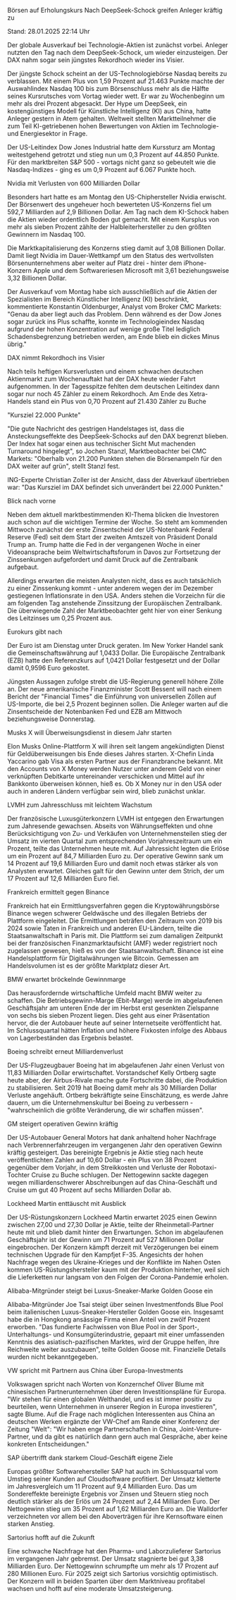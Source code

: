 
Börsen auf Erholungskurs
Nach DeepSeek-Schock greifen Anleger kräftig zu


Stand: 28.01.2025 22:14 Uhr


Der globale Ausverkauf bei Technologie-Aktien ist zunächst vorbei. Anleger nutzten den Tag nach dem DeepSeek-Schock, um wieder einzusteigen. Der DAX nahm sogar sein jüngstes Rekordhoch wieder ins Visier.



Der jüngste Schock scheint an der US-Technologiebörse Nasdaq bereits zu verblassen. Mit einem Plus von 1,59 Prozent auf 21.463 Punkte machte der Auswahlindex Nasdaq 100 bis zum Börsenschluss mehr als die Hälfte seines Kursrutsches vom Vortag wieder wett. Er war zu Wochenbeginn um mehr als drei Prozent abgesackt. Der Hype um DeepSeek, ein kostengünstiges Modell für Künstliche Intelligenz (KI) aus China, hatte Anleger gestern in Atem gehalten. Weltweit stellten Marktteilnehmer die zum Teil KI-getriebenen hohen Bewertungen von Aktien im Technologie- und Energiesektor in Frage.


Der US-Leitindex Dow Jones Industrial hatte dem Kurssturz am Montag weitestgehend getrotzt und stieg nun um 0,3 Prozent auf 44.850 Punkte. Für den marktbreiten S&P 500 - vortags nicht ganz so gebeutelt wie die Nasdaq-Indizes - ging es um 0,9 Prozent auf 6.067 Punkte hoch.

Nvidia mit Verlusten von 600 Milliarden Dollar


Besonders hart hatte es am Montag den US-Chiphersteller Nvidia erwischt. Der Börsenwert des ungeheuer hoch bewerteten US-Konzerns fiel um 592,7 Milliarden auf 2,9 Billionen Dollar. Am Tag nach dem KI-Schock haben die Aktien wieder ordentlich Boden gut gemacht. Mit einem Kursplus von mehr als sieben Prozent zählte der Halbleiterhersteller zu den größten Gewinnern im Nasdaq 100.


Die Marktkapitalisierung des Konzerns stieg damit auf 3,08 Billionen Dollar. Damit liegt Nvidia im Dauer-Wettkampf um den Status des wertvollsten Börsenunternehmens aber weiter auf Platz drei - hinter dem iPhone-Konzern Apple und dem Softwareriesen Microsoft mit 3,61 beziehungsweise 3,32 Billionen Dollar.


Der Ausverkauf vom Montag habe sich ausschließlich auf die Aktien der Spezialisten im Bereich Künstlicher Intelligenz (KI) beschränkt, kommentierte Konstantin Oldenburger, Analyst vom Broker CMC Markets: "Genau da aber liegt auch das Problem. Denn während es der Dow Jones sogar zurück ins Plus schaffte, konnte im Technologieindex Nasdaq aufgrund der hohen Konzentration auf wenige große Titel lediglich Schadensbegrenzung betrieben werden, am Ende blieb ein dickes Minus übrig."



DAX nimmt Rekordhoch ins Visier


Nach teils heftigen Kursverlusten und einem schwachen deutschen Aktienmarkt zum Wochenauftakt hat der DAX heute wieder Fahrt aufgenommen. In der Tagesspitze fehlten dem deutschen Leitindex dann sogar nur noch 45 Zähler zu einem Rekordhoch. Am Ende des Xetra-Handels stand ein Plus von 0,70 Prozent auf 21.430 Zähler zu Buche

"Kursziel 22.000 Punkte"


"Die gute Nachricht des gestrigen Handelstages ist, dass die Ansteckungseffekte des DeepSeek-Schocks auf den DAX begrenzt blieben. Der Index hat sogar einen aus technischer Sicht Mut machenden Turnaround hingelegt", so Jochen Stanzl, Marktbeobachter bei CMC Markets: "Oberhalb von 21.200 Punkten stehen die Börsenampeln für den DAX weiter auf grün", stellt Stanzl fest.


ING-Experte Christian Zoller ist der Ansicht, dass der Abverkauf übertrieben war: "Das Kursziel im DAX befindet sich unverändert bei 22.000 Punkten."

Blick nach vorne


Neben dem aktuell marktbestimmenden KI-Thema blicken die Investoren auch schon auf die wichtigen Termine der Woche. So steht am kommenden Mittwoch zunächst der erste Zinsentscheid der US-Notenbank Federal Reserve (Fed) seit dem Start der zweiten Amtszeit von Präsident Donald Trump an. Trump hatte die Fed in der vergangenen Woche in einer Videoansprache beim Weltwirtschaftsforum in Davos zur Fortsetzung der Zinssenkungen aufgefordert und damit Druck auf die Zentralbank aufgebaut.


Allerdings erwarten die meisten Analysten nicht, dass es auch tatsächlich zu einer Zinssenkung kommt - unter anderem wegen der im Dezember gestiegenen Inflationsrate in den USA. Anders stehen die Vorzeichn für die am folgenden Tag anstehende Zinssitzung der Europäischen Zentralbank. Die überwiegende Zahl der Marktbeobachter geht hier von einer Senkung des Leitzinses um 0,25 Prozent aus.

Eurokurs gibt nach


Der Euro ist am Dienstag unter Druck geraten. Im New Yorker Handel sank die Gemeinschaftswährung auf 1,0433 Dollar. Die Europäische Zentralbank (EZB) hatte den Referenzkurs auf 1,0421 Dollar festgesetzt und der Dollar damit 0,9596 Euro gekostet.


Jüngsten Aussagen zufolge strebt die US-Regierung generell höhere Zölle an. Der neue amerikanische Finanzminister Scott Bessent will nach einem Bericht der "Financial Times" die Einführung von universellen Zöllen auf US-Importe, die bei 2,5 Prozent beginnen sollen. Die Anleger warten auf die Zinsentscheide der Notenbanken Fed und EZB am Mittwoch beziehungsweise Donnerstag.

Musks X will Überweisungsdienst in diesem Jahr starten


Elon Musks Online-Plattform X will ihren seit langem angekündigten Dienst für Geldüberweisungen bis Ende dieses Jahres starten. X-Chefin Linda Yaccarino gab Visa als ersten Partner aus der Finanzbranche bekannt. Mit den Accounts von X Money werden Nutzer unter anderem Geld von einer verknüpften Debitkarte untereinander verschicken und Mittel auf ihr Bankkonto überweisen können, hieß es. Ob X Money nur in den USA oder auch in anderen Ländern verfügbar sein wird, blieb zunächst unklar.

LVMH zum Jahresschluss mit leichtem Wachstum


Der französische Luxusgüterkonzern LVMH ist entgegen den Erwartungen zum Jahresende gewachsen. Abseits von Währungseffekten und ohne Berücksichtigung von Zu- und Verkäufen von Unternehmensteilen stieg der Umsatz im vierten Quartal zum entsprechenden Vorjahreszeitraum um ein Prozent, teilte das Unternehmen heute mit. Auf Jahressicht legten die Erlöse um ein Prozent auf 84,7 Milliarden Euro zu. Der operative Gewinn sank um 14 Prozent auf 19,6 Milliarden Euro und damit noch etwas stärker als von Analysten erwartet. Gleiches galt für den Gewinn unter dem Strich, der um 17 Prozent auf 12,6 Milliarden Euro fiel.

Frankreich ermittelt gegen Binance


Frankreich hat ein Ermittlungsverfahren gegen die Kryptowährungsbörse Binance wegen schwerer Geldwäsche und des illegalen Betriebs der Plattform eingeleitet. Die Ermittlungen beträfen den Zeitraum von 2019 bis 2024 sowie Taten in Frankreich und anderen EU-Ländern, teilte die Staatsanwaltschaft in Paris mit. Die Plattform sei zum damaligen Zeitpunkt bei der französischen Finanzmarktaufsicht (AMF) weder registriert noch zugelassen gewesen, hieß es von der Staatsanwaltschaft. Binance ist eine Handelsplattform für Digitalwährungen wie Bitcoin. Gemessen am Handelsvolumen ist es der größte Marktplatz dieser Art.

BMW erwartet bröckelnde Gewinnmarge


Das herausfordernde wirtschaftliche Umfeld macht BMW weiter zu schaffen. Die Betriebsgewinn-Marge (Ebit-Marge) werde im abgelaufenen Geschäftsjahr am unteren Ende der im Herbst erst gesenkten Zielspanne von sechs bis sieben Prozent liegen. Dies geht aus einer Präsentation hervor, die der Autobauer heute auf seiner Internetseite veröffentlicht hat. Im Schlussquartal hätten Inflation und höhere Fixkosten infolge des Abbaus von Lagerbeständen das Ergebnis belastet.

Boeing schreibt erneut Milliardenverlust


Der US-Flugzeugbauer Boeing hat im abgelaufenen Jahr einen Verlust von 11,83 Milliarden Dollar erwirtschaftet. Vorstandschef Kelly Ortberg sagte heute aber, der Airbus-Rivale mache gute Fortschritte dabei, die Produktion zu stabilisieren. Seit 2019 hat Boeing damit mehr als 30 Milliarden Dollar Verluste angehäuft. Ortberg bekräftigte seine Einschätzung, es werde Jahre dauern, um die Unternehmenskultur bei Boeing zu verbessern - "wahrscheinlich die größte Veränderung, die wir schaffen müssen".

GM steigert operativen Gewinn kräftig


Der US-Autobauer General Motors hat dank anhaltend hoher Nachfrage nach Verbrennerfahrzeugen im vergangenen Jahr den operativen Gewinn kräftig gesteigert. Das bereinigte Ergebnis je Aktie stieg nach heute veröffentlichten Zahlen auf 10,60 Dollar - ein Plus von 38 Prozent gegenüber dem Vorjahr, in dem Streikkosten und Verluste der Robotaxi-Tochter Cruise zu Buche schlugen. Der Nettogewinn sackte dagegen wegen milliardenschwerer Abschreibungen auf das China-Geschäft und Cruise um gut 40 Prozent auf sechs Milliarden Dollar ab.

Lockheed Martin enttäuscht mit Ausblick


Der US-Rüstungskonzern Lockheed Martin erwartet 2025 einen Gewinn zwischen 27,00 und 27,30 Dollar je Aktie, teilte der Rheinmetall-Partner heute mit und blieb damit hinter den Erwartungen. Schon im abgelaufenen Geschäftsjahr ist der Gewinn um 71 Prozent auf 527 Millionen Dollar eingebrochen. Der Konzern kämpft derzeit mit Verzögerungen bei einem technischen Upgrade für den Kampfjet F-35. Angesichts der hohen Nachfrage wegen des Ukraine-Krieges und der Konflikte im Nahen Osten kommen US-Rüstungshersteller kaum mit der Produktion hinterher, weil sich die Lieferketten nur langsam von den Folgen der Corona-Pandemie erholen.

Alibaba-Mitgründer steigt bei Luxus-Sneaker-Marke Golden Goose ein


Alibaba-Mitgründer Joe Tsai steigt über seinen Investmentfonds Blue Pool beim italienischen Luxus-Sneaker-Hersteller Golden Goose ein. Insgesamt habe die in Hongkong ansässige Firma einen Anteil von zwölf Prozent erworben. "Das fundierte Fachwissen von Blue Pool in der Sport-, Unterhaltungs- und Konsumgüterindustrie, gepaart mit einer umfassenden Kenntnis des asiatisch-pazifischen Marktes, wird der Gruppe helfen, ihre Reichweite weiter auszubauen", teilte Golden Goose mit. Finanzielle Details wurden nicht bekanntgegeben.

VW spricht mit Partnern aus China über Europa-Investments


Volkswagen spricht nach Worten von Konzernchef Oliver Blume mit chinesischen Partnerunternehmen über deren Investitionspläne für Europa. "Wir stehen für einen globalen Welthandel, und es ist immer positiv zu beurteilen, wenn Unternehmen in unserer Region in Europa investieren", sagte Blume. Auf die Frage nach möglichen Interessenten aus China an deutschen Werken ergänzte der VW-Chef am Rande einer Konferenz der Zeitung "Welt": "Wir haben enge Partnerschaften in China, Joint-Venture-Partner, und da gibt es natürlich dann gern auch mal Gespräche, aber keine konkreten Entscheidungen."

SAP übertrifft dank starkem Cloud-Geschäft eigene Ziele


Europas größter Softwarehersteller SAP hat auch im Schlussquartal vom Umstieg seiner Kunden auf Cloudsoftware profitiert. Der Umsatz kletterte im Jahresvergleich um 11 Prozent auf 9,4 Milliarden Euro. Das um Sondereffekte bereinigte Ergebnis vor Zinsen und Steuern stieg noch deutlich stärker als der Erlös um 24 Prozent auf 2,44 Milliarden Euro. Der Nettogewinn stieg um 35 Prozent auf 1,62 Milliarden Euro an. Die Walldorfer verzeichneten vor allem bei den Aboverträgen für ihre Kernsoftware einen starken Anstieg.



Sartorius hofft auf die Zukunft


Eine schwache Nachfrage hat den Pharma- und Laborzulieferer Sartorius im vergangenen Jahr gebremst. Der Umsatz stagnierte bei gut 3,38 Milliarden Euro. Der Nettogewinn schrumpfte um mehr als 17 Prozent auf 280 Millionen Euro. Für 2025 zeigt sich Sartorius vorsichtig optimistisch. Der Konzern will in beiden Sparten über dem Marktniveau profitabel wachsen und hofft auf eine moderate Umsatzsteigerung.

